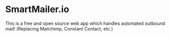 # SmartMailer.io
This is a free and open source web app which handles automated outbound mail! (Replacing Mailchimp, Constant Contact, etc.)
